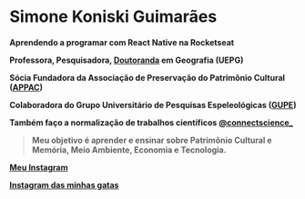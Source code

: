 <h1>
Simone Koniski Guimarães
  
<h4>

Aprendendo a programar com React Native na Rocketseat
  
Professora, Pesquisadora, [Doutoranda](https://www.researchgate.net/profile/Simone-Koniski-Guimaraes) em Geografia (UEPG)

Sócia Fundadora da Associação de Preservação do Patrimônio Cultural ([APPAC](https://www.appac.org.br/))

Colaboradora do Grupo Universitário de Pesquisas Espeleológicas ([GUPE](https://www.gupe.org.br/))

Também faço a normalização de trabalhos científicos
[@connectscience_](https://www.instagram.com/connectscience_/)

> Meu objetivo é aprender e ensinar sobre Patrimônio Cultural e Memória, Meio Ambiente, Economia e Tecnologia.


[Meu Instagram](https://www.instagram.com/kg_simone/)

 
[Instagram das minhas gatas](https://www.instagram.com/folgatitas/)
